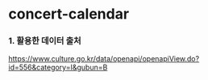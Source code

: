 # concert-calendar

### 1. 활용한 데이터 출처
https://www.culture.go.kr/data/openapi/openapiView.do?id=556&category=I&gubun=B